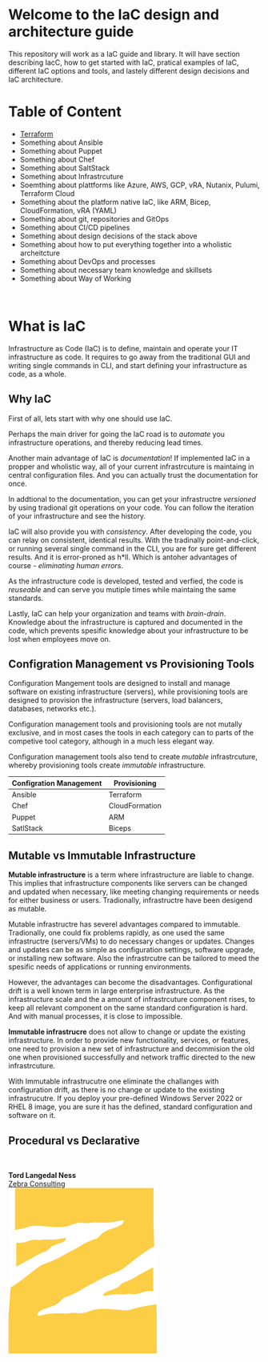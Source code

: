 # Welcome to the IaC design and architecture guide
This repository will work as a IaC guide and library. It will have section describing IacC, how to get started with IaC, pratical examples of IaC, different IaC options and tools, and lastely different design decisions and IaC architecture.

# Table of Content
* [Terraform](/Terraform/readme.md)
* Something about Ansible
* Something about Puppet
* Something about Chef
* Something about SaltStack
* Something about Infrastrcuture
* Soemthing about plattforms like Azure, AWS, GCP, vRA, Nutanix, Pulumi, Terraform Cloud
* Something about the platform native IaC, like ARM, Bicep, CloudFormation, vRA (YAML) 
* Something about git, repositories and GitOps
* Something about CI/CD pipelines
* Something about design decisions of the stack above
* Something about how to put everything together into a wholistic archeitcture
* Something about DevOps and processes
* Something about necessary team knowledge and skillsets
* Something about Way of Working

<br>

# What is IaC

Infrastructure as Code (IaC) is to define, maintain and operate your IT infrastructure as code. It requires to go away from the traditional GUI and writing single commands in CLI, and start defining your infrastructure as code, as a whole. 

## Why IaC
First of all, lets start with why one should use IaC.

Perhaps the main driver for going the IaC road is to *automate* you infrastructure operations, and thereby reducing lead times. 

Another main advantage of IaC is *documentation*! If implemented IaC in a propper and wholistic way, all of your current infrastrcuture is maintaing in central configuration files. And you can actually trust the documentation for once. 

In addtional to the documentation, you can get your infrastructre *versioned* by using tradional git operations on your code. You can follow the iteration of your infrastructure and see the history.

IaC will also provide you with *consistency*. After developing the code, you can relay on consistent, identical results. With the tradinally point-and-click, or running several single command in the CLI, you are for sure get different results. And it is error-proned as h*ll. Which is antoher advantages of course - *eliminating human errors*.

As the infrastructure code is developed, tested and verfied, the code is *reuseable* and can serve you mutiple times while maintaing the same standards.

Lastly, IaC can help your organization and teams with *brain-drain*. Knowledge about the infrastructure is captured and documented in the code, which prevents spesific knowledge about your infrastructure to be lost when employees move on. 



## Configration Management vs Provisioning Tools
Configuration Mangement tools are designed to install and manage software on existing infrastructure (servers), while provisioning tools are designed to provision the infrastructure (servers, load balancers, databases, networks etc.).

Configuration management tools and provisioning tools are not mutally exclusive, and in most cases the tools in each category can to parts of the competive tool category, although in a much less elegant way.

Configuration management tools also tend to create *mutable* infrastrcuture, whereby provisioning tools create *immutable* infrastructure.

| Configration Management  | Provisioning |
|----------|-----------|
| Ansible | Terraform      |
| Chef | CloudFormation |
| Puppet | ARM |
| SatlStack | Biceps |

## Mutable vs Immutable Infrastructure

**Mutable infrastructure** is a term where infrastructure are liable to change. This implies that infrastructure components like servers can be changed and updated when necessary, like meeting changing requirements or needs for either business or users. Tradionally, infrastructre have been desigend as mutable. 

Mutable infrastructre has severel advantages compared to immutable. Tradionally, one could fix problems rapidly, as one used the same infrastructre (servers/VMs) to do necessary changes or updates. Changes and updates can be as simple as configuration settings, software upgrade, or installing new software. Also the infrastrcutre can be tailored to meed the spesific needs of applications or running environments. 

However, the advantages can become the disadvantages. Configurational drift is a well known term in large enterprise infrastructure. As the infrastructure scale and the a amount of infrastrcuture component rises, to keep all relevant component on the same standard configuration is hard. And with manual processes, it is close to impossible. 

**Immutable infrastrucre** does not allow to change or update the existing infrastructure. In order to provide new functionality, services, or features, one need to provision a new set of infrastructure and decommision the old one when provisioned successfully and network traffic directed to the new infrastrcuture. 

With Immutable infrastrucutre one eliminate the challanges with configuration drift, as there is no change or update to the existing infrastrucutre. If you deploy your pre-defined Windows Server 2022 or RHEL 8 image, you are sure it has the defined, standard configuration and software on it. 



## Procedural vs Declarative  



<br>


**Tord Langedal Ness**  
[Zebra Consulting](https://zebraconsulting.no)  
![Zebra Consulting](ZebraConsultingIcon.png)





